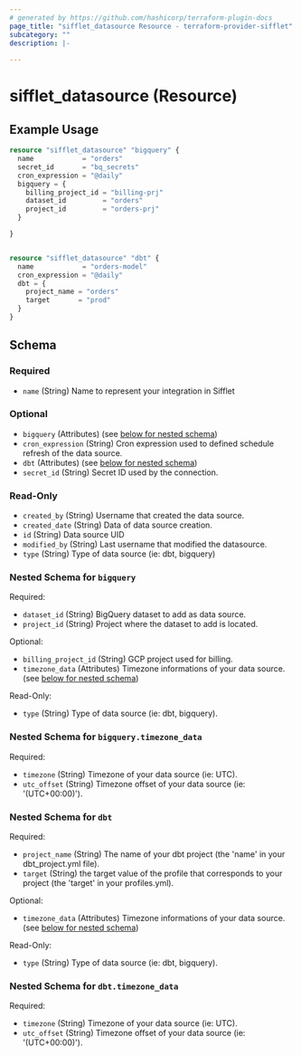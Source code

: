 ```yaml
---
# generated by https://github.com/hashicorp/terraform-plugin-docs
page_title: "sifflet_datasource Resource - terraform-provider-sifflet"
subcategory: ""
description: |-
  
---
```


# sifflet_datasource (Resource)



## Example Usage

```terraform
resource "sifflet_datasource" "bigquery" {
  name            = "orders"
  secret_id       = "bq_secrets"
  cron_expression = "@daily"
  bigquery = {
    billing_project_id = "billing-prj"
    dataset_id         = "orders"
    project_id         = "orders-prj"
  }

}


resource "sifflet_datasource" "dbt" {
  name            = "orders-model"
  cron_expression = "@daily"
  dbt = {
    project_name = "orders"
    target       = "prod"
  }
}
```

<!-- schema generated by tfplugindocs -->
## Schema

### Required

- `name` (String) Name to represent your integration in Sifflet

### Optional

- `bigquery` (Attributes) (see [below for nested schema](#nestedatt--bigquery))
- `cron_expression` (String) Cron expression used to defined schedule refresh of the data source.
- `dbt` (Attributes) (see [below for nested schema](#nestedatt--dbt))
- `secret_id` (String) Secret ID used by the connection.

### Read-Only

- `created_by` (String) Username that created the data source.
- `created_date` (String) Data of data source creation.
- `id` (String) Data source UID
- `modified_by` (String) Last username that modified the datasource.
- `type` (String) Type of data source (ie: dbt, bigquery)

<a id="nestedatt--bigquery"></a>
### Nested Schema for `bigquery`

Required:

- `dataset_id` (String) BigQuery dataset to add as data source.
- `project_id` (String) Project where the dataset to add is located.

Optional:

- `billing_project_id` (String) GCP project used for billing.
- `timezone_data` (Attributes) Timezone informations of your data source. (see [below for nested schema](#nestedatt--bigquery--timezone_data))

Read-Only:

- `type` (String) Type of data source (ie: dbt, bigquery).

<a id="nestedatt--bigquery--timezone_data"></a>
### Nested Schema for `bigquery.timezone_data`

Required:

- `timezone` (String) Timezone of your data source (ie: UTC).
- `utc_offset` (String) Timezone offset of your data source (ie: '(UTC+00:00)').



<a id="nestedatt--dbt"></a>
### Nested Schema for `dbt`

Required:

- `project_name` (String) The name of your dbt project (the 'name' in your dbt_project.yml file).
- `target` (String) the target value of the profile that corresponds to your project (the 'target' in your profiles.yml).

Optional:

- `timezone_data` (Attributes) Timezone informations of your data source. (see [below for nested schema](#nestedatt--dbt--timezone_data))

Read-Only:

- `type` (String) Type of data source (ie: dbt, bigquery).

<a id="nestedatt--dbt--timezone_data"></a>
### Nested Schema for `dbt.timezone_data`

Required:

- `timezone` (String) Timezone of your data source (ie: UTC).
- `utc_offset` (String) Timezone offset of your data source (ie: '(UTC+00:00)').
